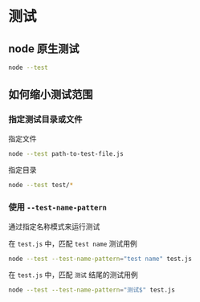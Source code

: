 # 测试

## node 原生测试
```bash
node --test
```

## 如何缩小测试范围

### 指定测试目录或文件
指定文件
```bash
node --test path-to-test-file.js
```

指定目录
```bash
node --test test/*
```

### 使用 `--test-name-pattern`
通过指定名称模式来运行测试

在 `test.js` 中，匹配 `test name` 测试用例
```bash
node --test --test-name-pattern="test name" test.js
```

在 `test.js` 中，匹配 `测试` 结尾的测试用例
```bash
node --test --test-name-pattern="测试$" test.js
```
